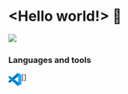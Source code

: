 # <Hello world!> 👋
![](https://github.com/kadirovgm/kadirovgm/blob/main/KnobbyJoyfulDeermouse-size_restricted.gif)

### Languages and tools
[<img align="left" alt="Visual Studio Code" width="26px" src="https://raw.githubusercontent.com/github/explore/80688e429a7d4ef2fca1e82350fe8e3517d3494d/topics/visual-studio-code/visual-studio-code.png" />]
